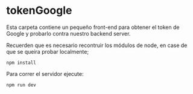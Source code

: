# tokenGoogle

Esta carpeta contiene un pequeño front-end para obtener el token de Google y probarlo contra nuestro backend server.

Recuerden que es necesario recontruir los módulos de node, en case de que se queira probar localmente;

```
npm install
```

Para correr el servidor ejecute:
```
npm run dev
```
